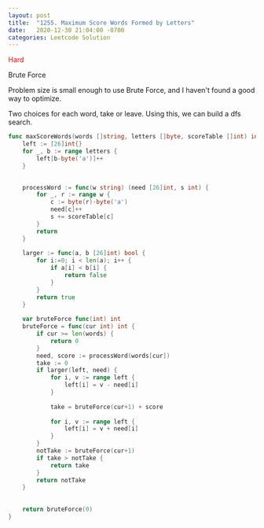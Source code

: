 ```yaml
---
layout: post
title:  "1255. Maximum Score Words Formed by Letters"
date:   2020-12-30 21:04:00 -0700
categories: Leetcode Solution
---
```


<span style="color:red">Hard</span>

Brute Force

Problem size is small enough to use Brute Force, and I haven't found a good way to optimize.

Two choices for each word, take or leave. Using this, we can build a dfs search.

```go
func maxScoreWords(words []string, letters []byte, scoreTable []int) int {
    left := [26]int{}
    for _, b := range letters {
        left[b-byte('a')]++
    }

    
    processWord := func(w string) (need [26]int, s int) {
        for _, r := range w {
            c := byte(r)-byte('a')
            need[c]++
            s += scoreTable[c]
        }
        return 
    }
    
    larger := func(a, b [26]int) bool {
        for i:=0; i < len(a); i++ {
            if a[i] < b[i] {
                return false
            }
        }
        return true
    }
    
    var bruteForce func(int) int
    bruteForce = func(cur int) int {
        if cur >= len(words) {
            return 0
        }
        need, score := processWord(words[cur])
        take := 0
        if larger(left, need) {
            for i, v := range left {
                left[i] = v - need[i]
            }
            
            take = bruteForce(cur+1) + score
            
            for i, v := range left {
                left[i] = v + need[i]
            }
        }
        notTake := bruteForce(cur+1)
        if take > notTake {
            return take
        }
        return notTake
    }
    
    
    return bruteForce(0)
}
```